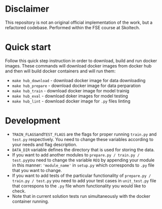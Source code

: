 # Disclaimer
This repository is not an original official implementation of the work, but a refactored codebase. Performed within the FSE course at Skoltech.
# Quick start  
Follow this quick step instruction in order to download, build and run docker images. These commands will download docker images from docker hub and then will build docker containers and will run them:  

* ```make hub_download``` - download docker image for data downloading
* ```make hub_prepare``` - download docker image for data perparation
* ```make hub_train``` - download docker image for model trainig
* ```make hub_eval``` - download doker images for model testing 
* ```make hub_lint``` - download docker image for ```.py``` files linting  

# Development 
* ```TRAIN_FLAGS```and```TEST_FLAGS``` are the flags for proper running ```train.py``` and ```test.py``` respectively. You need to change these variables according to your needs and flag description.
* ```DATA_DIR``` variable defines the directory that is used for storing the data.
* If you want to add another modules to ```prepare.py / train.py / test.py```you need to change the variable ```REQ``` by appending your module in this manner: ```'module_name'``` in ```setup.py``` which corresponds to ```.py``` file that you want to change.
* If you want to add tests of the particular functionality of ```prepare.py / train.py / test.py``` you need to add your test cases in ```unit_test.py``` file that correspons to the ```.py``` file whom functionality you would like to check.
* Note that in current solution tests run simultaneously with the docker container running.  
